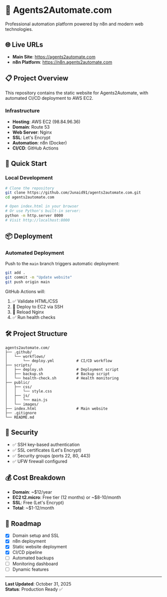# 🚀 Agents2Automate.com

Professional automation platform powered by n8n and modern web technologies.

## 🌐 Live URLs

- **Main Site**: https://agents2automate.com
- **n8n Platform**: https://n8n.agents2automate.com

## 📋 Project Overview

This repository contains the static website for Agents2Automate, with automated CI/CD deployment to AWS EC2.

### Infrastructure

- **Hosting**: AWS EC2 (98.84.96.36)
- **Domain**: Route 53
- **Web Server**: Nginx
- **SSL**: Let's Encrypt
- **Automation**: n8n (Docker)
- **CI/CD**: GitHub Actions

## 🚀 Quick Start

### Local Development

```bash
# Clone the repository
git clone https://github.com/Junaid91/agents2automate.com.git
cd agents2automate.com

# Open index.html in your browser
# Or use Python's built-in server:
python -m http.server 8000
# Visit http://localhost:8000
```

## 📦 Deployment

### Automated Deployment

Push to the `main` branch triggers automatic deployment:

```bash
git add .
git commit -m "Update website"
git push origin main
```

GitHub Actions will:
1. ✅ Validate HTML/CSS
2. 🚀 Deploy to EC2 via SSH
3. 🔄 Reload Nginx
4. ✅ Run health checks

## 🛠️ Project Structure

```
agents2automate.com/
├── .github/
│   └── workflows/
│       └── deploy.yml          # CI/CD workflow
├── scripts/
│   ├── deploy.sh               # Deployment script
│   ├── backup.sh               # Backup script
│   └── health-check.sh         # Health monitoring
├── public/
│   ├── css/
│   │   └── style.css
│   ├── js/
│   │   └── main.js
│   └── images/
├── index.html                  # Main website
├── .gitignore
└── README.md
```

## 🔐 Security

- ✅ SSH key-based authentication
- ✅ SSL certificates (Let's Encrypt)
- ✅ Security groups (ports 22, 80, 443)
- ✅ UFW firewall configured

## 💰 Cost Breakdown

- **Domain**: ~$12/year
- **EC2 t2.micro**: Free tier (12 months) or ~$8-10/month
- **SSL**: Free (Let's Encrypt)
- **Total**: ~$1-12/month

## 🎯 Roadmap

- [x] Domain setup and SSL
- [x] n8n deployment
- [x] Static website deployment
- [x] CI/CD pipeline
- [ ] Automated backups
- [ ] Monitoring dashboard
- [ ] Dynamic features

---

**Last Updated**: October 31, 2025  
**Status**: Production Ready ✅
